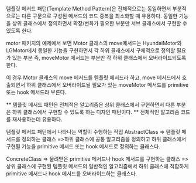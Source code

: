 템플릿 메서드 패턴(Template Method Pattern)은 전체적으로는 동일하면서 부분적으로는 다른 구문으로 구성된 메서드의 코드 중복을 최소화할 때 유용하다.
동일한 기능을 상위 클래스에서 정의하면서 확장/변화가 필요한 부분만 서브 클래스에서 구현할 수 있도록 한다.

motor 패키지의 예제에서 보면
Motor 클래스의 move메서드는 HyundaiMotor와 LGMotor에서 동일한 기능을 구현하면서
각 하위 클래스에서 구체적으로 정의할 필요가 있는 부분
즉, moveMotor 메서드는 부분만 각 하위 클래스에서 오버라이드되도록 한다.

이 경우 Motor 클래스의 move 메서드를 템플릿 메서드라 하고,
move 메서드에서 호출되면서 하위 클래스에서 오버라이드될 필요가 있는 moveMotor 메서드를 primitive 또는 hook 메서드라 부른다.

** 템플릿 메서드 패턴은 전체적은 알고리즘은 상위 클래스에서 구현하면서 다른 부분은 하위 클래스에서 구현할 수 있도록 하는 디자인 패턴이다.
** 전체적인 알고리즘 코드를 재사용하는데 유용하다.

템플릿 메서드 패턴에서 나타나는 역할이 수행하는 작업
AbstractClass
=> 템플릿 메서드를 정의하는 클래스 
=>하위 클래스에 공통 알고리즘을 정의하고 하위 클래스에서 구현될 기능을 primitive 메서드 또는 hook 메서드로 정의하는 클래스다.

ConcreteClass
=> 물려받은 primitive 메서드나 hook 메서드를 구현하는 클래스
=> 상위 클래스에 구현된 템플릿 메서드의 일반적인 알고리즘에서 하위 클래스에 적합하게 primitive 메서드나 hook 메서드를 오버라이드하는 클래스다.
